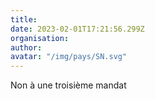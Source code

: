 ```yaml
---
title: 
date: 2023-02-01T17:21:56.299Z
organisation: 
author: 
avatar: "/img/pays/SN.svg"
---
```


Non à une troisième mandat 